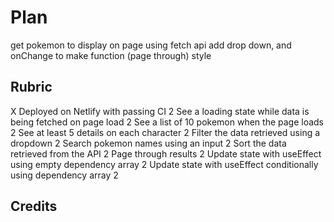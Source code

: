# Plan

get pokemon to display on page using fetch api
add drop down, and onChange to make function (page through)
style

## Rubric

X Deployed on Netlify with passing CI 2
See a loading state while data is being fetched on page load 2
See a list of 10 pokemon when the page loads 2
See at least 5 details on each character 2
Filter the data retrieved using a dropdown 2
Search pokemon names using an input 2
Sort the data retrieved from the API 2
Page through results 2
Update state with useEffect using empty dependency array 2
Update state with useEffect conditionally using dependency array 2

## Credits
